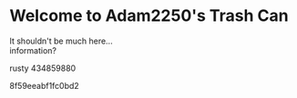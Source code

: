 # Welcome to Adam2250's Trash Can
It shouldn't be much here...<br>
information?<br>

rusty
434859880


8f59eeabf1fc0bd2
